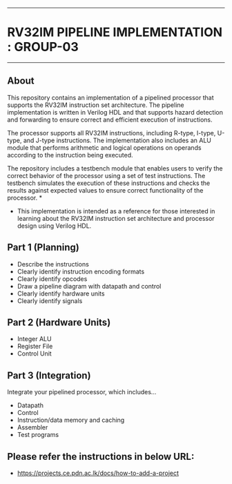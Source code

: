 ___
# RV32IM PIPELINE IMPLEMENTATION : GROUP-03
___

## About
This repository contains an implementation of a pipelined processor that supports the RV32IM instruction set architecture. The pipeline implementation is written in Verilog HDL and that supports hazard detection and forwarding to ensure correct and efficient execution of instructions.

The processor supports all RV32IM instructions, including R-type, I-type, U-type, and J-type instructions. The implementation also includes an ALU module that performs arithmetic and logical operations on operands according to the instruction being executed.

The repository includes a testbench module that enables users to verify the correct behavior of the processor using a set of test instructions. The testbench simulates the execution of these instructions and checks the results against expected values to ensure correct functionality of the processor.
* 
* This implementation is intended as a reference for those interested in learning about the RV32IM instruction set architecture and processor design using Verilog HDL.

## Part 1 (Planning)
* Describe the instructions
* Clearly identify instruction encoding formats
* Clearly identify opcodes 
* Draw a pipeline diagram with datapath and control
* Clearly identify hardware units
* Clearly identify signals


## Part 2 (Hardware Units)
* Integer ALU
* Register File
* Control Unit

## Part 3 (Integration)
Integrate your pipelined processor, which includes...
* Datapath
* Control
* Instruction/data memory and caching
* Assembler
* Test programs


## Please refer the instructions in below URL:
* https://projects.ce.pdn.ac.lk/docs/how-to-add-a-project
